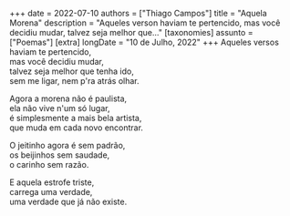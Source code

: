 +++
date = 2022-07-10
authors = ["Thiago Campos"]
title = "Aquela Morena"
description = "Aqueles verson haviam te pertencido, mas você decidiu mudar, talvez seja melhor que..."
[taxonomies]
assunto = ["Poemas"]
[extra]
longDate = "10 de Julho, 2022"
+++
Aqueles versos haviam te pertencido, <br>
mas você decidiu mudar, <br>
talvez seja melhor que tenha ido, <br>
sem me ligar, nem p'ra atrás olhar. <br>

Agora a morena não é paulista, <br>
ela não vive n'um só lugar, <br>
é simplesmente a mais bela artista, <br>
que muda em cada novo encontrar. <br>

O jeitinho agora é sem padrão, <br>
os beijinhos sem saudade, <br>
o carinho sem razão. <br>

E aquela estrofe triste, <br>
carrega uma verdade, <br>
uma verdade que já não existe.   
